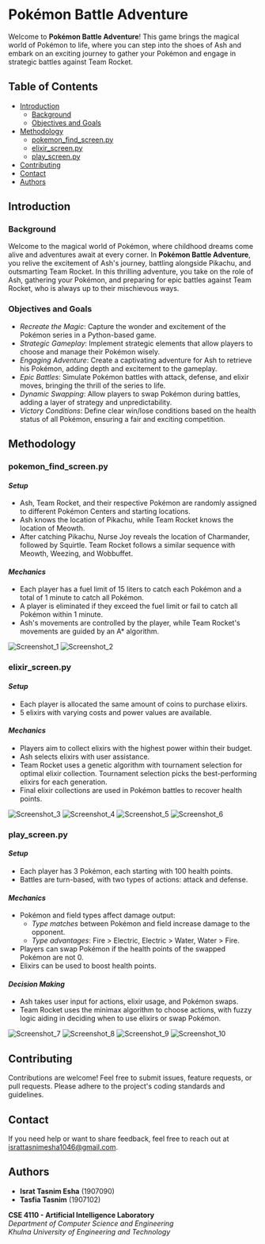 # **Pokémon Battle Adventure**

Welcome to **Pokémon Battle Adventure**! This game brings the magical world of Pokémon to life, where you can step into the shoes of Ash and embark on an exciting journey to gather your Pokémon and engage in strategic battles against Team Rocket.

## **Table of Contents**
- [Introduction](#introduction)
  - [Background](#background)
  - [Objectives and Goals](#objectives-and-goals)
- [Methodology](#methodology)
  - [pokemon_find_screen.py](#pokemon_find_screenpy)
  - [elixir_screen.py](#elixir_screenpy)
  - [play_screen.py](#play_screenpy)
- [Contributing](#contributing)
- [Contact](#contact)
- [Authors](#authors)

## **Introduction**

### **Background**

Welcome to the magical world of Pokémon, where childhood dreams come alive and adventures await at every corner. In **Pokémon Battle Adventure**, you relive the excitement of Ash's journey, battling alongside Pikachu, and outsmarting Team Rocket. In this thrilling adventure, you take on the role of Ash, gathering your Pokémon, and preparing for epic battles against Team Rocket, who is always up to their mischievous ways.

### **Objectives and Goals**
- *Recreate the Magic*: Capture the wonder and excitement of the Pokémon series in a Python-based game.
- *Strategic Gameplay*: Implement strategic elements that allow players to choose and manage their Pokémon wisely.
- *Engaging Adventure*: Create a captivating adventure for Ash to retrieve his Pokémon, adding depth and excitement to the gameplay.
- *Epic Battles*: Simulate Pokémon battles with attack, defense, and elixir moves, bringing the thrill of the series to life.
- *Dynamic Swapping*: Allow players to swap Pokémon during battles, adding a layer of strategy and unpredictability.
- *Victory Conditions*: Define clear win/lose conditions based on the health status of all Pokémon, ensuring a fair and exciting competition.

## **Methodology**

### **pokemon_find_screen.py**

#### *Setup*
- Ash, Team Rocket, and their respective Pokémon are randomly assigned to different Pokémon Centers and starting locations.
- Ash knows the location of Pikachu, while Team Rocket knows the location of Meowth.
- After catching Pikachu, Nurse Joy reveals the location of Charmander, followed by Squirtle. Team Rocket follows a similar sequence with Meowth, Weezing, and Wobbuffet.

#### *Mechanics*
- Each player has a fuel limit of 15 liters to catch each Pokémon and a total of 1 minute to catch all Pokémon.
- A player is eliminated if they exceed the fuel limit or fail to catch all Pokémon within 1 minute.
- Ash's movements are controlled by the player, while Team Rocket's movements are guided by an A* algorithm.

![Screenshot_1](https://github.com/user-attachments/assets/69c10ca2-3df1-482c-b5de-0e9fc595d530)
![Screenshot_2](https://github.com/user-attachments/assets/b556b403-fb2b-490e-b8ef-4d3f004bac00)

### **elixir_screen.py**

#### *Setup*
- Each player is allocated the same amount of coins to purchase elixirs.
- 5 elixirs with varying costs and power values are available.

#### *Mechanics*
- Players aim to collect elixirs with the highest power within their budget.
- Ash selects elixirs with user assistance.
- Team Rocket uses a genetic algorithm with tournament selection for optimal elixir collection. Tournament selection picks the best-performing elixirs for each generation.
- Final elixir collections are used in Pokémon battles to recover health points.

![Screenshot_3](https://github.com/user-attachments/assets/615d21c1-bfe5-4205-aaa5-2588ef666fc0)
![Screenshot_4](https://github.com/user-attachments/assets/dbe47bec-3af1-44c0-aa74-bb2b77f160f7)
![Screenshot_5](https://github.com/user-attachments/assets/2e6ce47c-6282-46ea-9bd2-6fdc57b026e8)
![Screenshot_6](https://github.com/user-attachments/assets/bdb62e0b-2160-4bdd-8a69-d099b7b35cd3)

### **play_screen.py**

#### *Setup*
- Each player has 3 Pokémon, each starting with 100 health points.
- Battles are turn-based, with two types of actions: attack and defense.

#### *Mechanics*
- Pokémon and field types affect damage output:
  - *Type matches* between Pokémon and field increase damage to the opponent.
  - *Type advantages*: Fire > Electric, Electric > Water, Water > Fire.
- Players can swap Pokémon if the health points of the swapped Pokémon are not 0.
- Elixirs can be used to boost health points.

#### *Decision Making*
- Ash takes user input for actions, elixir usage, and Pokémon swaps.
- Team Rocket uses the minimax algorithm to choose actions, with fuzzy logic aiding in deciding when to use elixirs or swap Pokémon.

![Screenshot_7](https://github.com/user-attachments/assets/8428f720-ff7a-410e-9fae-0590a83101ab)
![Screenshot_8](https://github.com/user-attachments/assets/2329ba46-bdbf-4efe-82fb-9deaebe0a6d5)
![Screenshot_9](https://github.com/user-attachments/assets/70b636a9-ac3f-42ea-82fc-b170f3c707ca)
![Screenshot_10](https://github.com/user-attachments/assets/0bddb3d8-7246-4aff-a644-14728202e5b4)

## **Contributing**

Contributions are welcome! Feel free to submit issues, feature requests, or pull requests. Please adhere to the project's coding standards and guidelines.

## **Contact**

If you need help or want to share feedback, feel free to reach out at [israttasnimesha1046@gmail.com](mailto:israttasnimesha1046@gmail.com).

## Authors

- **Israt Tasnim Esha** (1907090)
- **Tasfia Tasnim** (1907102)

**CSE 4110	- Artificial Intelligence Laboratory**  
*Department of Computer Science and Engineering*  
*Khulna University of Engineering and Technology*
